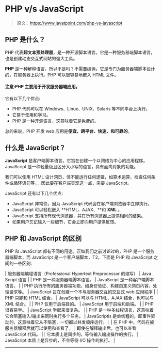 # PHP v/s JavaScript

> 原文：<https://www.javatpoint.com/php-vs-javascript>

## PHP 是什么？

PHP 代表**超文本预处理器**，是一种开源脚本语言。它是一种服务器端脚本语言，也是创建动态交互式网站的强大工具。

**PHP** 是一种解释语言，所以不是吗？不需要编译。它是专门为服务器端脚本设计的，在服务器上执行。PHP 可以很容易地嵌入 HTML 文件。

#### 注意:PHP 主要用于开发服务器端应用。

它有以下几个优点:

*   PHP 代码可以在 Windows、Linux、UNIX、Solaris 等不同平台上执行。
*   它易于使用和学习。
*   PHP 是一种开源语言，这意味着它是免费的。

总的来说，PHP 开发 web 应用是**便宜、跨平台、快速、**和**可靠的**。

## 什么是 JavaScript？

**JavaScript** 是客户端脚本语言。它旨在创建一个以网络为中心的应用程序。JavaScript 是一种轻量级且区分大小写的语言，具有面向对象的功能。

我们可以使用 HTML 设计网页，但不能运行任何逻辑，如算术运算、检查任何条件或循环语句等。，因此要在客户端实现这一点，需要 JavaScript。

JavaScript 还有以下几个优点:

*   JavaScript 非常快，因为 JavaScript 代码会在客户端浏览器中立即执行。
*   JavaScript 可以轻松嵌入 **HTML、AJAX、**和 **XML** 。
*   JavaScript 支持所有现代浏览器，并在所有浏览器上提供相同的结果。
*   如果用户忘记输入一些细节，它会立即向用户提供反馈。

## PHP 和 JavaScript 的区别

PHP 和 JavaScript 都有不同的用途。正如我们之前讨论过的，PHP 是一个服务器端脚本，而 JavaScript 是一个客户端脚本，T2。下面是 PHP 和 JavaScript 之间的一些区别:

| 服务器端编程语言（Professional Hypertext Preprocessor 的缩写） | Java Script 语言 |
| PHP 是一种服务器端脚本语言。 | JavaScript 是一种客户端脚本语言。 |
| PHP 执行所有的服务器端功能，如身份验证、构建自定义网页内容、处理请求等。 | JavaScript 旨在创建一个不与服务器交互的交互式 web 应用程序 |
| PHP 只能和 HTML 结合。 | JavaScript 可以与 HTML、AJAX 结合，也可以与 XML 结合。 |
| PHP 仅用于后端目的。 | JavaScript 用于前端和后端。 |
| PHP 很容易学。 | JavaScript 学起来很复杂。 |
| PHP 是一种多线程语言，这意味着它会阻塞输入/输出来同时执行多个任务。 | JavaScriptis 是单线程的，即事件驱动的，这意味着它从不阻塞，一切都以并发顺序运行。 |
| 在 PHP 中，代码在被服务器解释后就可以使用和查看了。 | 即使在解释输出后，也可以查看 JavaScript 代码。 |
| 它本质上是同步的，等待输入输出操作的执行。 | JavaScript 本质上是异步的，不会等待 I/O 操作的执行。 |

* * *